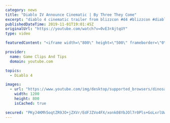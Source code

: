```yaml
---
category: news
title: "Diablo IV Announce Cinematic | By Three They Come"
excerpt: "diablo 4 cinematic trailer from blizzcon #d4 #blizzcon #diablo."
publishedDateTime: 2019-11-01T19:01:45Z
originalUrl: "https://youtube.com/watch?v=0vE3rAjtqUY"
type: video

featuredContent: "<iframe width=\"800\" height=\"500\" frameborder=\"0\" src=\"https://www.youtube.com/embed/0vE3rAjtqUY\" allow=\"accelerometer; autoplay; encrypted-media; gyroscope; picture-in-picture\" allowfullscreen></iframe>"

provider:
  name: Game Clips And Tips
  domain: youtube.com

topics:
  - Diablo 4

images:
  - url: "https://www.youtube.com/img/desktop/supported_browsers/dinosaur.png"
    width: 1200
    height: 800
    isCached: true

secured: "PKyJ4KMh5oqtZR9JO+jZXVr/EdFJZVo4FX/xonk08YbJOl7r0Pls+GoLxrlUw0CdVYVnj69N5S/t9clStLlghZfZ/dRdW2jIWPFtUnIxxGXJN2Xpu4vLbJEsQTVprhd6MUeH4q7vMyfP7eX5xWC8Nsrj1NCRE7rms08N9PfxQzwzUHcweBX6dIAkCRmWlPCswtAyeXFwzHUyUlBTniNzbkA2Kh2QaFlQ/hbmxKHgf1Mbb7wN3Hf7NUkiuM6OR3VjV7jptYqJniOjZaRo811jfk9CMthr6+dGd0GZECJ3qGNjEGQnCptLhIavJ3GKRm6WyHr+RKKndgEOXg8iqSDxgjbyAicqdB/BBYA3RQnknpa2YJ30d/5X5sQHc/NkBKrY4WZvSNsijFHR57xjZ9zuvA==;KyUwngqTXSlz9ieXXp9vmw=="
---
```


